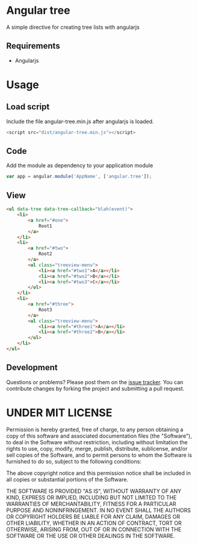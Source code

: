 Angular tree
====

A simple directive for creating tree lists with angularjs

Requirements
--
* Angularjs

Usage
==


Load script
--
Include the file angular-tree.min.js after angularjs is loaded.
```javascript
<script src="dist/angular-tree.min.js"></script>
```

Code
--
Add the module as dependency to your application module

```javascript
var app = angular.module('AppName', ['angular.tree']);
```

View 
--
```html
<ul data-tree data-tree-callback="blah(event)">
    <li>
    	<a href="#one">
    		Root1
    	</a>
    </li>
    <li>
    	<a href="#two">
    		Root2
    	</a>
    	<ul class="treeview-menu">
    		<li><a href="#two1">A</a></li>
    		<li><a href="#two2">B</a></li>
    		<li><a href="#two3">C</a></li>
    	</ul>
    </li>
    <li>
		<a href="#three">
			Root3
		</a>
		<ul class="treeview-menu">
			<li><a href="#three1">A</a></li>
			<li><a href="#three2">B</a></li>
		</ul>
	</li>
</ul>
```

## Development

Questions or problems? Please post them on the [issue tracker](https://github.com/amalfra/angular-tree/issues). You can contribute changes by forking the project and submitting a pull request.


UNDER MIT LICENSE
=================

Permission is hereby granted, free of charge, to any person obtaining a copy of this software and associated documentation files (the "Software"), to deal in the Software without restriction, including without limitation the rights to use, copy, modify, merge, publish, distribute, sublicense, and/or sell copies of the Software, and to permit persons to whom the Software is furnished to do so, subject to the following conditions:

The above copyright notice and this permission notice shall be included in all copies or substantial portions of the Software.

THE SOFTWARE IS PROVIDED "AS IS", WITHOUT WARRANTY OF ANY KIND, EXPRESS OR IMPLIED, INCLUDING BUT NOT LIMITED TO THE WARRANTIES OF MERCHANTABILITY, FITNESS FOR A PARTICULAR PURPOSE AND NONINFRINGEMENT. IN NO EVENT SHALL THE AUTHORS OR COPYRIGHT HOLDERS BE LIABLE FOR ANY CLAIM, DAMAGES OR OTHER LIABILITY, WHETHER IN AN ACTION OF CONTRACT, TORT OR OTHERWISE, ARISING FROM, OUT OF OR IN CONNECTION WITH THE SOFTWARE OR THE USE OR OTHER DEALINGS IN THE SOFTWARE.
